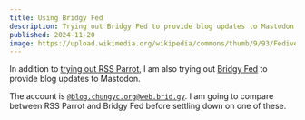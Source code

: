 ```yaml
---
title: Using Bridgy Fed
description: Trying out Bridgy Fed to provide blog updates to Mastodon.
published: 2024-11-20
image: https://upload.wikimedia.org/wikipedia/commons/thumb/9/93/Fediverse_logo_proposal.svg/600px-Fediverse_logo_proposal.svg.png
---
```


In addition to [trying out RSS Parrot](/2024/11/rss-parrot/), I am also trying out [Bridgy Fed](https://fed.brid.gy/) to provide blog updates to Mastodon.

The account is [`@blog.chungyc.org@web.brid.gy`](https://fed.brid.gy/web/blog.chungyc.org).  I am going to compare between RSS Parrot and Bridgy Fed before settling down on one of these.
